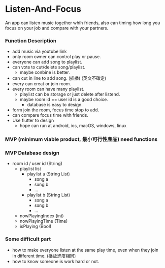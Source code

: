 # Listen-And-Focus

An app can listen music together whih friends, also can timing how long you focus on your job and compare with your partners.


### Function Description

* add music via youtube link
* only room owner can control play or pause.
* everyone can add song to playlist.
* can vote to cut/delete song/playlist.
  * maybe conbine is better.
* can cut in line to add song. (插播) (英文不確定)
* every can creat or join room.
* every room can have many playlist.
  * playlist can be storage or just delete after listend.
  * maybe room id == user id is a good choice.
    * database is easy to design.
* form join the room, focus time stop to add.
* can compare focus time with friends.
* Use flutter to design
  * hope can run at android, ios, macOS, windows, linux

### MVP (minimum viable product, 最小可行性產品) need functions





### MVP Database design

- room id / user id (String)
  - playlist list
    - playlist a (String List)
      - song a
      - song b
      - ...
    - playlist b (String List)
      - song a
      - song b
      - ...
  - nowPlayingIndex (int)
  - nowPlayingTime (Time)
  - isPlaying (Bool)



### Some difficult part

* how to make everyone listen at the same play time, even when they join in different time. (播放進度相同)
* how to know someone is work hard or not.
